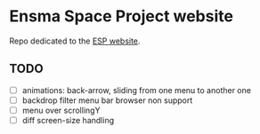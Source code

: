 # Ensma Space Project website

Repo dedicated to the [ESP website](https://esp.ensma.fr/).

## TODO
- [ ] animations: back-arrow, sliding from one menu to another one
- [ ] backdrop filter menu bar browser non support
- [ ] menu over scrollingY
- [ ] diff screen-size handling